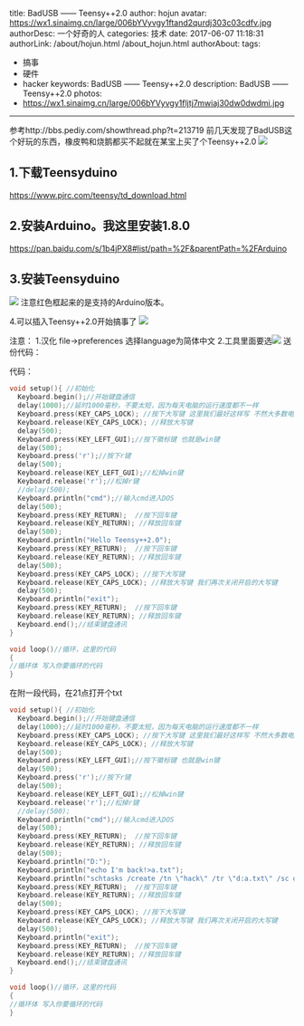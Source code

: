 title: BadUSB —— Teensy++2.0
author: hojun
avatar: https://wx1.sinaimg.cn/large/006bYVyvgy1ftand2qurdj303c03cdfv.jpg
authorDesc: 一个好奇的人
categories: 技术
date: 2017-06-07 11:18:31
authorLink: /about/hojun.html /about_hojun.html
authorAbout:
tags:
 - 搞事
 - 硬件
 - hacker
keywords: BadUSB —— Teensy++2.0
description: BadUSB —— Teensy++2.0
photos:
 - https://wx1.sinaimg.cn/large/006bYVyvgy1fljtj7mwiaj30dw0dwdmi.jpg
---
参考http://bbs.pediy.com/showthread.php?t=213719
前几天发现了BadUSB这个好玩的东西，橡皮鸭和烧鹅都买不起就在某宝上买了个Teensy++2.0
![](https://wx1.sinaimg.cn/large/006bYVyvgy1fljtj7mwiaj30dw0dwdmi.jpg)

## **1.下载Teensyduino**

https://www.pjrc.com/teensy/td_download.html

## **2.安装Arduino。我这里安装1.8.0**

https://pan.baidu.com/s/1b4jPX8#list/path=%2F&parentPath=%2FArduino

## **3.安装Teensyduino**

![](https://wx4.sinaimg.cn/mw690/006bYVyvgy1fljtj72nghj30e20atju0.jpg)
注意红色框起来的是支持的Arduino版本。

4.可以插入Teensy++2.0开始搞事了
![](https://wx4.sinaimg.cn/large/006bYVyvgy1fljtj6jkxnj30dw0gogmj.jpg)

注意：
1.汉化 file->preferences 选择language为简体中文 2.工具里面要选![](https://wx3.sinaimg.cn/large/006bYVyvgy1fljtj5zbdrj30i2051dg0.jpg)
送份代码：

代码：
```c
void setup(){ //初始化
  Keyboard.begin();//开始键盘通信
  delay(1000);//延时1000毫秒，不要太短，因为每天电脑的运行速度都不一样 
  Keyboard.press(KEY_CAPS_LOCK); //按下大写键 这里我们最好这样写 不然大多数电脑在中文输入的情况下就会出现问题
  Keyboard.release(KEY_CAPS_LOCK); //释放大写键
  delay(500);
  Keyboard.press(KEY_LEFT_GUI);//按下徽标键 也就是win键  
  delay(500);  
  Keyboard.press('r');//按下r键  
  delay(500);  
  Keyboard.release(KEY_LEFT_GUI);//松掉win键  
  Keyboard.release('r');//松掉r键  
  //delay(500);  
  Keyboard.println("cmd");//输入cmd进入DOS
  delay(500);
  Keyboard.press(KEY_RETURN);  //按下回车键
  Keyboard.release(KEY_RETURN); //释放回车键
  delay(500);  
  Keyboard.println("Hello Teensy++2.0"); 
  Keyboard.press(KEY_RETURN);  //按下回车键  
  Keyboard.release(KEY_RETURN); //释放回车键  
  delay(500);  
  Keyboard.press(KEY_CAPS_LOCK); //按下大写键  
  Keyboard.release(KEY_CAPS_LOCK); //释放大写键 我们再次关闭开启的大写键
  delay(500); 
  Keyboard.println("exit");
  Keyboard.press(KEY_RETURN);  //按下回车键  
  Keyboard.release(KEY_RETURN); //释放回车键  
  Keyboard.end();//结束键盘通讯
} 

void loop()//循环，这里的代码
{ 
//循环体 写入你要循环的代码
}
```

在附一段代码，在21点打开个txt
```c
void setup(){ //初始化
  Keyboard.begin();//开始键盘通信
  delay(1000);//延时1000毫秒，不要太短，因为每天电脑的运行速度都不一样 
  Keyboard.press(KEY_CAPS_LOCK); //按下大写键 这里我们最好这样写 不然大多数电脑在中文输入的情况下就会出现问题
  Keyboard.release(KEY_CAPS_LOCK); //释放大写键
  delay(500);
  Keyboard.press(KEY_LEFT_GUI);//按下徽标键 也就是win键  
  delay(500);  
  Keyboard.press('r');//按下r键  
  delay(500);  
  Keyboard.release(KEY_LEFT_GUI);//松掉win键  
  Keyboard.release('r');//松掉r键  
  //delay(500);  
  Keyboard.println("cmd");//输入cmd进入DOS
  delay(500);
  Keyboard.press(KEY_RETURN);  //按下回车键
  Keyboard.release(KEY_RETURN); //释放回车键
  delay(500);  
  Keyboard.println("D:");
  Keyboard.println("echo I'm back!>a.txt"); 
  Keyboard.println("schtasks /create /tn \"hack\" /tr \"d:a.txt\" /sc once /st 21:12"); 
  Keyboard.press(KEY_RETURN);  //按下回车键  
  Keyboard.release(KEY_RETURN); //释放回车键  
  delay(500);  
  Keyboard.press(KEY_CAPS_LOCK); //按下大写键  
  Keyboard.release(KEY_CAPS_LOCK); //释放大写键 我们再次关闭开启的大写键
  delay(500); 
  Keyboard.println("exit");
  Keyboard.press(KEY_RETURN);  //按下回车键  
  Keyboard.release(KEY_RETURN); //释放回车键  
  Keyboard.end();//结束键盘通讯
} 

void loop()//循环，这里的代码
{ 
//循环体 写入你要循环的代码
}
```